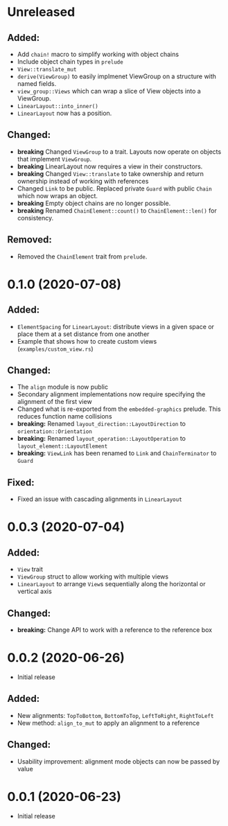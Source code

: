 Unreleased
==================

## Added:

 * Add `chain!` macro to simplify working with object chains
 * Include object chain types in `prelude`
 * `View::translate_mut`
 * `derive(ViewGroup)` to easily implmenet ViewGroup on a structure with named fields.
 * `view_group::Views` which can wrap a slice of View objects into a ViewGroup.
 * `LinearLayout::into_inner()`
 * `LinearLayout` now has a position.

## Changed:

 * **breaking** Changed `ViewGroup` to a trait. Layouts now operate on objects that implement `ViewGroup`.
 * **breaking** LinearLayout now requires a view in their constructors.
 * **breaking** Changed `View::translate` to take ownership and return ownership instead of working with references
 * Changed `Link` to be public. Replaced private `Guard` with public `Chain` which now wraps an object.
 * **breaking** Empty object chains are no longer possible.
 * **breaking** Renamed `ChainElement::count()` to `ChainElement::len()` for consistency.

## Removed:

 * Removed the `ChainElement` trait from `prelude`.

0.1.0 (2020-07-08)
==================

## Added:

 * `ElementSpacing` for `LinearLayout`: distribute views in a given space or place them at a set distance from one another
 * Example that shows how to create custom views (`examples/custom_view.rs`)

## Changed:

 * The `align` module is now public
 * Secondary alignment implementations now require specifying the alignment of the first view
 * Changed what is re-exported from the `embedded-graphics` prelude. This reduces function name collisions
 * **breaking:** Renamed `layout_direction::LayoutDirection` to `orientation::Orientation`
 * **breaking:** Renamed `layout_operation::LayoutOperation` to `layout_element::LayoutElement`
 * **breaking:** `ViewLink` has been renamed to `Link` and `ChainTerminator` to `Guard`

## Fixed:

 * Fixed an issue with cascading alignments in `LinearLayout`

0.0.3 (2020-07-04)
==================

## Added:

 * `View` trait
 * `ViewGroup` struct to allow working with multiple views
 * `LinearLayout` to arrange `View`s sequentially along the horizontal or vertical axis

## Changed:

 * **breaking:** Change API to work with a reference to the reference box

0.0.2 (2020-06-26)
==================
 * Initial release

## Added:

 * New alignments: `TopToBottom`, `BottomToTop`, `LeftToRight`, `RightToLeft`
 * New method: `align_to_mut` to apply an alignment to a reference

## Changed:

 * Usability improvement: alignment mode objects can now be passed by value

0.0.1 (2020-06-23)
==================
 * Initial release

